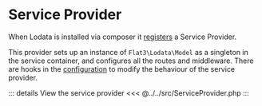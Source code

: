 # Service Provider

When Lodata is installed via composer it [registers](https://laravel.com/docs/8.x/providers#registering-providers) a Service Provider.

This provider sets up an instance of `Flat3\Lodata\Model` as a singleton in the service container, and configures all the routes
and middleware. There are hooks in the [configuration](/getting-started/configuration) to modify the behaviour of the service provider.

::: details View the service provider
<<< @../../src/ServiceProvider.php
:::